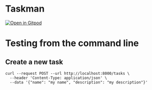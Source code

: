 # Taskman

[![Open in Gitpod](https://gitpod.io/button/open-in-gitpod.svg)](https://gitpod.io/#https://github.com/hs-heilbronn-devsecops-ppkv/taskman)

# Testing from the command line

## Create a new task

```
curl --request POST --url http://localhost:8000/tasks \
  --header 'Content-Type: application/json' \
  --data '{"name": "my name", "description": "my description"}'
```

